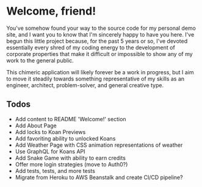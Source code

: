 # Welcome, friend!

You've somehow found your way to the source code for my personal demo site, and I want you to know that I'm sincerely happy to have you here. I've begun this little project because, for the past 5 years or so, I've devoted essentially every shred of my coding energy to the development of corporate properties that make it difficult or impossible to show any of my work to the general public.

This chimeric application will likely forever be a work in progress, but I aim to move it steadily towards something representative of my skills as an engineer, architect, problem-solver, and general creative type.

## Todos
* Add content to README 'Welcome!' section
* Add About Page
* Add locks to Koan Previews
* Add favoriting ability to unlocked Koans
* Add Weather Page with CSS animation representations of weather
* Use GraphQL for Koans API
* Add Snake Game with ability to earn credits
* Offer more login strategies (move to Auth0?)
* Add tests, tests, and more tests
* Migrate from Heroku to AWS Beanstalk and create CI/CD pipeline?
